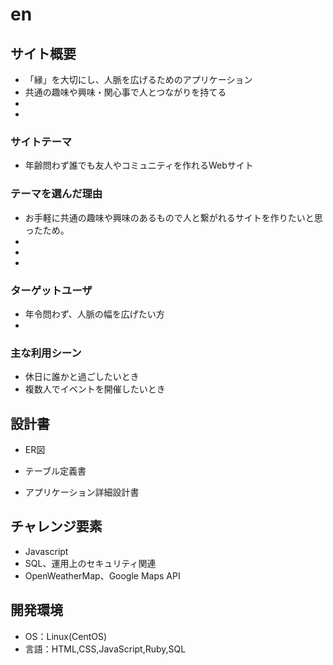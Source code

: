 # en

## サイト概要
* 「縁」を大切にし、人脈を広げるためのアプリケーション
* 共通の趣味や興味・関心事で人とつながりを持てる
* 
* 
### サイトテーマ
* 年齢問わず誰でも友人やコミュニティを作れるWebサイト

### テーマを選んだ理由
* お手軽に共通の趣味や興味のあるもので人と繋がれるサイトを作りたいと思ったため。
* 
* 
* 
### ターゲットユーザ
* 年令問わず、人脈の幅を広げたい方
* 
### 主な利用シーン
* 休日に誰かと過ごしたいとき
* 複数人でイベントを開催したいとき
## 設計書
* ER図

* テーブル定義書

* アプリケーション詳細設計書


## チャレンジ要素
* Javascript
* SQL、運用上のセキュリティ関連
* OpenWeatherMap、Google Maps API
## 開発環境
- OS：Linux(CentOS)
- 言語：HTML,CSS,JavaScript,Ruby,SQL
